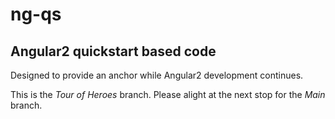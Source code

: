 # ng-qs
## Angular2 quickstart based code

Designed to provide an anchor while Angular2 development continues.

This is the *Tour of Heroes* branch. Please alight at the next stop for the *Main* branch.

